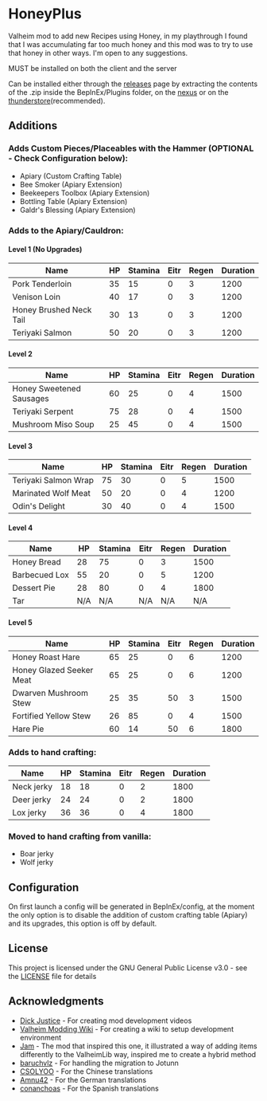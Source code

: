 # HoneyPlus  
Valheim mod to add new Recipes using Honey, in my playthrough I found that I was accumulating far too much honey and this mod was to try to use that honey in other ways. I'm open to any suggestions.  
  
MUST be installed on both the client and the server  
  
Can be installed either through the [releases](https://github.com/OhhLoz/HoneyPlus/releases) page by extracting the contents of the .zip inside the BepInEx/Plugins folder, on the [nexus](https://www.nexusmods.com/valheim/mods/2063) or on the [thunderstore](https://valheim.thunderstore.io/package/OhhLoz/HoneyPlus/)(recommended).  
  
## Additions

### Adds Custom Pieces/Placeables with the Hammer (OPTIONAL - Check Configuration below):
* Apiary (Custom Crafting Table)
* Bee Smoker (Apiary Extension)
* Beekeepers Toolbox (Apiary Extension) 
* Bottling Table (Apiary Extension)
* Galdr's Blessing (Apiary Extension)

### Adds to the Apiary/Cauldron:  

#### Level 1 (No Upgrades)

| Name  | HP | Stamina | Eitr | Regen | Duration
|---|---|---|---|---|---|
|Pork Tenderloin|35|15|0|3|1200
|Venison Loin|40|17|0|3|1200
|Honey Brushed Neck Tail|30|13|0|3|1200
|Teriyaki Salmon|50|20|0|3|1200

#### Level 2  

| Name  | HP | Stamina | Eitr | Regen | Duration
|---|---|---|---|---|---|
|Honey Sweetened Sausages|60|25|0|4|1500
|Teriyaki Serpent|75|28|0|4|1500
|Mushroom Miso Soup|25|45|0|4|1500

#### Level 3  

| Name  | HP | Stamina | Eitr | Regen | Duration
|---|---|---|---|---|---|
|Teriyaki Salmon Wrap|75|30|0|5|1500
|Marinated Wolf Meat|50|20|0|4|1200
|Odin's Delight|30|40|0|4|1500

#### Level 4  

| Name  | HP | Stamina | Eitr | Regen | Duration
|---|---|---|---|---|---|
|Honey Bread|28|75|0|3|1500
|Barbecued Lox|55|20|0|5|1200
|Dessert Pie|28|80|0|4|1800
|Tar|N/A|N/A|N/A|N/A|N/A

#### Level 5

| Name  | HP | Stamina | Eitr | Regen | Duration
|---|---|---|---|---|---|
|Honey Roast Hare|65|25|0|6|1200
|Honey Glazed Seeker Meat|65|25|0|6|1200
|Dwarven Mushroom Stew|25|35|50|3|1500
|Fortified Yellow Stew|26|85|0|4|1500
|Hare Pie|60|14|50|6|1800
  
### Adds to hand crafting:  

| Name  | HP | Stamina | Eitr | Regen | Duration
|---|---|---|---|---|---|
|Neck jerky|18|18|0|2|1800
|Deer jerky|24|24|0|2|1800
|Lox jerky|36|36|0|4|1800

### Moved to hand crafting from vanilla:
* Boar jerky
* Wolf jerky 

## Configuration
  
On first launch a config will be generated in BepInEx/config, at the moment the only option is to disable the addition of custom crafting table (Apiary) and its upgrades, this option is off by default.  

## License  
  
This project is licensed under the GNU General Public License v3.0 - see the [LICENSE](https://github.com/OhhLoz/HoneyPlus/blob/master/LICENSE) file for details  
  
## Acknowledgments  
  
* [Dick Justice](https://www.youtube.com/channel/UCQmgRGWDJFXVYoin2UzUt7Q) - For creating mod development videos  
* [Valheim Modding Wiki](https://github.com/Valheim-Modding/Wiki/wiki) - For creating a wiki to setup development environment  
* [Jam](https://github.com/RandyKnapp/ValheimMods/tree/main/Jam) - The mod that inspired this one, it illustrated a way of adding items differently to the ValheimLib way, inspired me to create a hybrid method  
* [baruchvlz](https://github.com/baruchvlz) - For handling the migration to Jotunn  
* [CSOLYOO](https://github.com/CSOLYOO) - For the Chinese translations  
* [Amnu42](https://www.nexusmods.com/valheim/users/58442931) - For the German translations  
* [conanchoas](https://www.nexusmods.com/valheim/users/17911054) - For the Spanish translations  